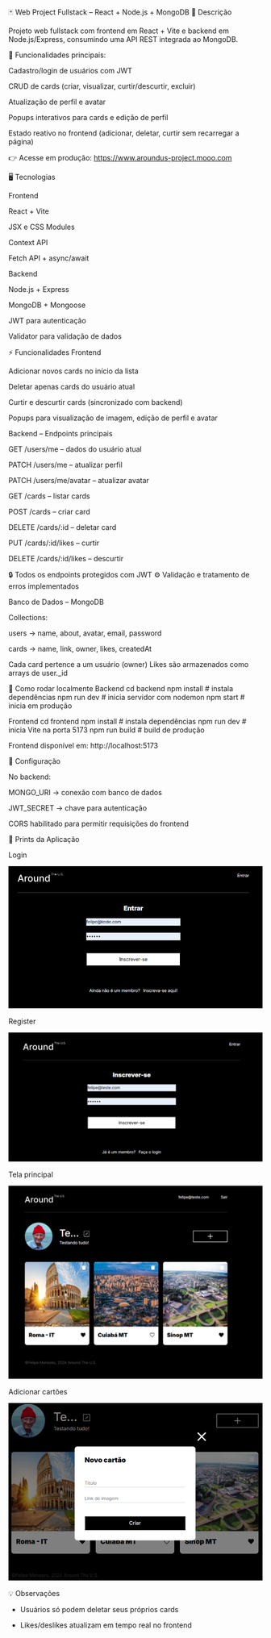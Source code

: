 🃏 Web Project Fullstack – React + Node.js + MongoDB
🌟 Descrição

Projeto web fullstack com frontend em React + Vite e backend em Node.js/Express, consumindo uma API REST integrada ao MongoDB.

🔑 Funcionalidades principais:

Cadastro/login de usuários com JWT

CRUD de cards (criar, visualizar, curtir/descurtir, excluir)

Atualização de perfil e avatar

Popups interativos para cards e edição de perfil

Estado reativo no frontend (adicionar, deletar, curtir sem recarregar a página)

👉 Acesse em produção: https://www.aroundus-project.mooo.com

🖥 Tecnologias

Frontend

React + Vite

JSX e CSS Modules

Context API

Fetch API + async/await

Backend

Node.js + Express

MongoDB + Mongoose

JWT para autenticação

Validator para validação de dados

⚡ Funcionalidades
Frontend

Adicionar novos cards no início da lista

Deletar apenas cards do usuário atual

Curtir e descurtir cards (sincronizado com backend)

Popups para visualização de imagem, edição de perfil e avatar

Backend – Endpoints principais

GET /users/me – dados do usuário atual

PATCH /users/me – atualizar perfil

PATCH /users/me/avatar – atualizar avatar

GET /cards – listar cards

POST /cards – criar card

DELETE /cards/:id – deletar card

PUT /cards/:id/likes – curtir

DELETE /cards/:id/likes – descurtir

🔒 Todos os endpoints protegidos com JWT
⚙️ Validação e tratamento de erros implementados

Banco de Dados – MongoDB

Collections:

users → name, about, avatar, email, password

cards → name, link, owner, likes, createdAt

Cada card pertence a um usuário (owner)
Likes são armazenados como arrays de user.\_id

🚀 Como rodar localmente
Backend
cd backend
npm install # instala dependências
npm run dev # inicia servidor com nodemon
npm start # inicia em produção

Frontend
cd frontend
npm install # instala dependências
npm run dev # inicia Vite na porta 5173
npm run build # build de produção

Frontend disponível em: http://localhost:5173

🔧 Configuração

No backend:

MONGO_URI → conexão com banco de dados

JWT_SECRET → chave para autenticação

CORS habilitado para permitir requisições do frontend

📸 Prints da Aplicação

Login

![Login](./assests/Login.png)

Register

![Register](./assests/Registro.png)

Tela principal

![Tela principal](./assests/Home.png)

Adicionar cartões

![Adicionar cartões](./assests/Card.png)

💡 Observações

- Usuários só podem deletar seus próprios cards

- Likes/deslikes atualizam em tempo real no frontend
